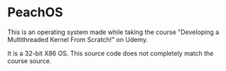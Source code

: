 # PeachOS

This is an operating system made while taking the course "Developing a Multithreaded Kernel From Scratch!" on Udemy.

It is a 32-bit X86 OS. This source code does not completely match the course source.


